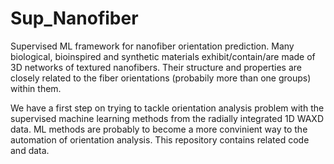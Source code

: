 # Sup_Nanofiber
Supervised ML framework for nanofiber orientation prediction.
Many biological, bioinspired and synthetic materials exhibit/contain/are made of 3D networks of textured nanofibers. Their structure and properties are closely related to the fiber orientations (probabily more than one groups) within them.

We have a first step on trying to tackle orientation analysis problem with the supervised machine learning methods from the radially integrated 1D WAXD data. ML methods are probably to become a more convinient way to the automation of orientation analysis. This repository contains related code and data.
